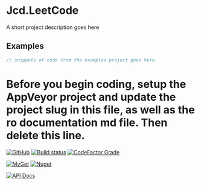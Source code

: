 # Jcd.LeetCode
A short project description goes here

## Examples
```csharp
// snippets of code from the examples project goes here.
```

# Before you begin coding, setup the AppVeyor project and update the project slug in this file, as well as the ro documentation md file. Then delete this line.


[![GitHub](https://img.shields.io/github/license/jason-c-daniels/Jcd.LeetCode)](https://github.com/jason-c-daniels/Jcd.LeetCode/blob/main/LICENSE)
[![Build status](https://ci.appveyor.com/api/projects/status/sbmfvmr1jmcf1pic?svg=true)](https://ci.appveyor.com/project/jason-c-daniels/TODO_YOUR_PROJECT_SLUG_HERE)
[![CodeFactor Grade](https://img.shields.io/codefactor/grade/github/jason-c-daniels/Jcd.LeetCode)](https://www.codefactor.io/repository/github/jason-c-daniels/Jcd.LeetCode)

[![MyGet](https://img.shields.io/myget/jason-c-daniels/v/Jcd.LeetCode?logo=nuget)](https://www.myget.org/feed/jason-c-daniels/package/nuget/Jcd.LeetCode)
[![Nuget](https://img.shields.io/nuget/v/Jcd.LeetCode?logo=nuget)](https://www.nuget.org/packages/Jcd.LeetCode)

[![API Docs](https://img.shields.io/badge/Read-The%20API%20Documentation-blue?style=for-the-badge)](https://github.com/jason-c-daniels/Jcd.LeetCode/blob/main/docs/TODO_DOCS_ROOT.md)
